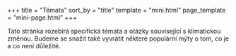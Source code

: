 +++
title = "Témata"
sort_by = "title"
template = "mini.html"
page_template = "mini-page.html"
+++

Tato stránka rozebírá specifická témata a otázky související s klimatickou změnou.
Budeme se snažit také vyvrátit některé populární mýty o tom, co je a co není důležité.


